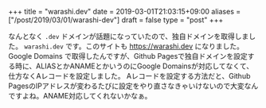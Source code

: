 +++
title = "warashi.dev"
date = 2019-03-01T21:03:15+09:00
aliases = ["/post/2019/03/01/warashi-dev"]
draft = false
type = "post"
+++

なんとなく `.dev` ドメインが話題になっていたので、独自ドメインを取得しました。
`warashi.dev` です。このサイトも <https://warashi.dev> になりました。
Google Domains で取得したんですが、Github Pagesで独自ドメインを設定する時に、ALIASとかANAMEとかいうのにGoogle Domainsが対応してなくて、仕方なくAレコードを設定しました。
Aレコードを設定する方法だと、Github PagesのIPアドレスが変わるたびに設定をやり直さなきゃいけないので大変なんですよね。ANAME対応してくれないかなぁ。
